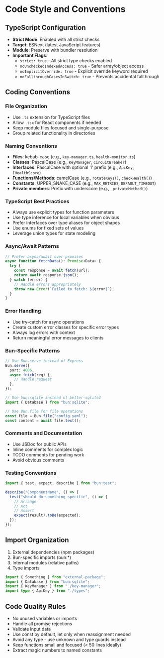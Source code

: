# Code Style and Conventions

## TypeScript Configuration

- **Strict Mode**: Enabled with all strict checks
- **Target**: ESNext (latest JavaScript features)
- **Module**: Preserve with bundler resolution
- **Important Flags**:
  - `strict: true` - All strict type checks enabled
  - `noUncheckedIndexedAccess: true` - Safer array/object access
  - `noImplicitOverride: true` - Explicit override keyword required
  - `noFallthroughCasesInSwitch: true` - Prevents accidental fallthrough

## Coding Conventions

### File Organization

- Use `.ts` extension for TypeScript files
- Allow `.tsx` for React components if needed
- Keep module files focused and single-purpose
- Group related functionality in directories

### Naming Conventions

- **Files**: kebab-case (e.g., `key-manager.ts`, `health-monitor.ts`)
- **Classes**: PascalCase (e.g., `KeyManager`, `CircuitBreaker`)
- **Interfaces**: PascalCase with optional 'I' prefix (e.g., `ApiKey`, `IHealthScore`)
- **Functions/Methods**: camelCase (e.g., `rotateKeys()`, `checkHealth()`)
- **Constants**: UPPER_SNAKE_CASE (e.g., `MAX_RETRIES`, `DEFAULT_TIMEOUT`)
- **Private members**: Prefix with underscore (e.g., `_privateMethod()`)

### TypeScript Best Practices

- Always use explicit types for function parameters
- Use type inference for local variables when obvious
- Prefer interfaces over type aliases for object shapes
- Use enums for fixed sets of values
- Leverage union types for state modeling

### Async/Await Patterns

```typescript
// Prefer async/await over promises
async function fetchData(): Promise<Data> {
  try {
    const response = await fetch(url);
    return await response.json();
  } catch (error) {
    // Handle errors appropriately
    throw new Error(`Failed to fetch: ${error}`);
  }
}
```

### Error Handling

- Use try-catch for async operations
- Create custom error classes for specific error types
- Always log errors with context
- Return meaningful error messages to clients

### Bun-Specific Patterns

```typescript
// Use Bun.serve instead of Express
Bun.serve({
  port: 4806,
  async fetch(req) {
    // Handle request
  },
});

// Use bun:sqlite instead of better-sqlite3
import { Database } from "bun:sqlite";

// Use Bun.file for file operations
const file = Bun.file("config.yaml");
const content = await file.text();
```

### Comments and Documentation

- Use JSDoc for public APIs
- Inline comments for complex logic
- TODO comments for pending work
- Avoid obvious comments

### Testing Conventions

```typescript
import { test, expect, describe } from "bun:test";

describe("ComponentName", () => {
  test("should do something specific", () => {
    // Arrange
    // Act
    // Assert
    expect(result).toBe(expected);
  });
});
```

## Import Organization

1. External dependencies (npm packages)
2. Bun-specific imports (bun:\*)
3. Internal modules (relative paths)
4. Type imports

```typescript
import { Something } from "external-package";
import { Database } from "bun:sqlite";
import { KeyManager } from "./key-manager";
import type { ApiKey } from "./types";
```

## Code Quality Rules

- No unused variables or imports
- Handle all promise rejections
- Validate input data
- Use const by default, let only when reassignment needed
- Avoid any type - use unknown and type guards instead
- Keep functions small and focused (< 50 lines ideally)
- Extract magic numbers to named constants
